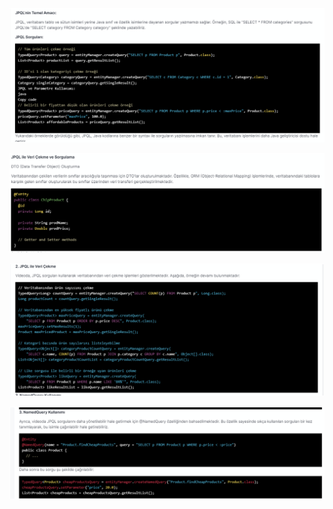 
![r1 (2).png](r1%20%282%29.png)






![r1 (3).png](r1%20%283%29.png)






![r1 (4).png](r1%20%284%29.png)






![r1 (1).png](r1%20%281%29.png)


